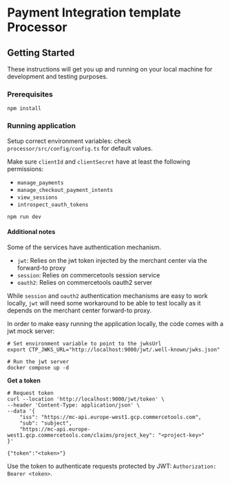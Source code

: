 # Payment Integration template Processor

## Getting Started

These instructions will get you up and running on your local machine for development and testing purposes.

### Prerequisites

```
npm install
```

### Running application

Setup correct environment variables: check `processor/src/config/config.ts` for default values.

Make sure `clientId` and `clientSecret` have at least the following permissions:

* `manage_payments`
* `manage_checkout_payment_intents`
* `view_sessions`
* `introspect_oauth_tokens`

```
npm run dev
```

#### Additional notes

Some of the services have authentication mechanism. 

* `jwt`: Relies on the jwt token injected by the merchant center via the forward-to proxy
* `session`: Relies on commercetools session service
* `oauth2`: Relies on commercetools oauth2 server

While `session` and `oauth2` authentication mechanisms are easy to work locally, `jwt` will need some workaround to be able to test locally as it depends on the merchant center forward-to proxy.

In order to make easy running the application locally, the code comes with a jwt mock server:

```
# Set environment variable to point to the jwksUrl
export CTP_JWKS_URL="http://localhost:9000/jwt/.well-known/jwks.json"

# Run the jwt server
docker compose up -d
```

**Get a token**
```
# Request token
curl --location 'http://localhost:9000/jwt/token' \
--header 'Content-Type: application/json' \
--data '{
    "iss": "https://mc-api.europe-west1.gcp.commercetools.com",
    "sub": "subject",
    "https://mc-api.europe-west1.gcp.commercetools.com/claims/project_key": "<project-key>"
}'

{"token":"<token>"}
```

Use the token to authenticate requests protected by JWT: `Authorization: Bearer <token>`. 